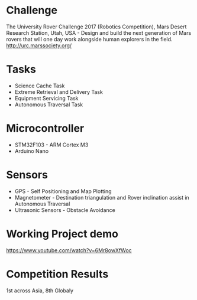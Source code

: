 # Challenge #
The University Rover Challenge 2017 (Robotics Competition), Mars Desert Research Station, Utah, USA - Design and build the next generation of Mars rovers that will one day work alongside human explorers in the field.
http://urc.marssociety.org/

# Tasks
* Science Cache Task
* Extreme Retrieval and Delivery Task 
* Equipment Servicing Task
* Autonomous Traversal Task 

# Microcontroller
* STM32F103 - ARM Cortex M3 
* Arduino Nano 

# Sensors
* GPS - Self Positioning and Map Plotting 
* Magnetometer - Destination triangulation and Rover inclination assist in Autonomous Traversal 
* Ultrasonic Sensors - Obstacle Avoidance 

# Working Project demo
https://www.youtube.com/watch?v=6Mr8owXfWoc

# Competition Results
1st across Asia, 8th Globaly





